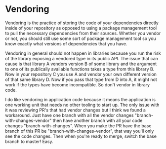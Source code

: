 Vendoring
=========

Vendoring is the practice of storing the code of your dependencies directly
inside of your repository as opposed to using a package management tool to
pull the necessary dependencies from their sources. Whether you vendor or not,
you should still use some sort of package management tool so you know exactly
what versions of dependencies that you have.

Vendoring in general should not happen in libraries because you run the risk
of the library exposing a vendored type in its public API. The issue that can
cause is that library A vendors version B of some library and the argument to
one of its publically available functions takes a type from this library B.
Now in your repository C you use A and vendor your own different version of
that same library D. Now if you pass that type from D into A, it might not
work if the types have become incompatible. So don't vendor in library code.

I do like vendoring in application code because it means the application is
one working unit that needs no other tooling to start up. The only issue with
it was reviewing PR's that had vendor changes but I think we found a
workaround. Just have one branch with all the vendor changes
"branch-with-changes-vendor" then have another branch with all your code
changes "branch-with-changes". When you make the PR have the base branch of
this PR be "branch-with-changes-vendor", that way you'll only see the code
changes. Then when you're ready to merge, switch the base branch to master!
Easy.
